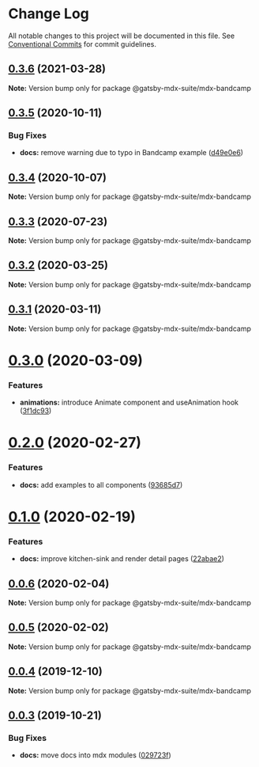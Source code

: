 # Change Log

All notable changes to this project will be documented in this file.
See [Conventional Commits](https://conventionalcommits.org) for commit guidelines.

## [0.3.6](https://github.com/axe312ger/gatsby-mdx-suite/compare/@gatsby-mdx-suite/mdx-bandcamp@0.3.5...@gatsby-mdx-suite/mdx-bandcamp@0.3.6) (2021-03-28)

**Note:** Version bump only for package @gatsby-mdx-suite/mdx-bandcamp





## [0.3.5](https://github.com/axe312ger/gatsby-mdx-suite/compare/@gatsby-mdx-suite/mdx-bandcamp@0.3.4...@gatsby-mdx-suite/mdx-bandcamp@0.3.5) (2020-10-11)


### Bug Fixes

* **docs:** remove warning due to typo in Bandcamp example ([d49e0e6](https://github.com/axe312ger/gatsby-mdx-suite/commit/d49e0e61b6e4cddb5cc74db43682d51247f106c8))





## [0.3.4](https://github.com/axe312ger/gatsby-mdx-suite/compare/@gatsby-mdx-suite/mdx-bandcamp@0.3.3...@gatsby-mdx-suite/mdx-bandcamp@0.3.4) (2020-10-07)

**Note:** Version bump only for package @gatsby-mdx-suite/mdx-bandcamp





## [0.3.3](https://github.com/axe312ger/gatsby-mdx-suite/compare/@gatsby-mdx-suite/mdx-bandcamp@0.3.2...@gatsby-mdx-suite/mdx-bandcamp@0.3.3) (2020-07-23)

**Note:** Version bump only for package @gatsby-mdx-suite/mdx-bandcamp





## [0.3.2](https://github.com/axe312ger/gatsby-suite-mdx/compare/@gatsby-mdx-suite/mdx-bandcamp@0.3.1...@gatsby-mdx-suite/mdx-bandcamp@0.3.2) (2020-03-25)

**Note:** Version bump only for package @gatsby-mdx-suite/mdx-bandcamp





## [0.3.1](https://github.com/axe312ger/gatsby-suite-mdx/compare/@gatsby-mdx-suite/mdx-bandcamp@0.3.0...@gatsby-mdx-suite/mdx-bandcamp@0.3.1) (2020-03-11)

**Note:** Version bump only for package @gatsby-mdx-suite/mdx-bandcamp





# [0.3.0](https://github.com/axe312ger/gatsby-mdx-suite/compare/@gatsby-mdx-suite/mdx-bandcamp@0.2.0...@gatsby-mdx-suite/mdx-bandcamp@0.3.0) (2020-03-09)


### Features

* **animations:** introduce Animate component and useAnimation hook ([3f1dc93](https://github.com/axe312ger/gatsby-mdx-suite/commit/3f1dc93ce4e2f57718c8f94a9f96aadc6b94014b))





# [0.2.0](https://github.com/axe312ger/gatsby-mdx-suite/compare/@gatsby-mdx-suite/mdx-bandcamp@0.1.0...@gatsby-mdx-suite/mdx-bandcamp@0.2.0) (2020-02-27)


### Features

* **docs:** add examples to all components ([93685d7](https://github.com/axe312ger/gatsby-mdx-suite/commit/93685d78039085ecf68a3d6513716e678441e1f4))





# [0.1.0](https://github.com/axe312ger/gatsby-mdx-suite/compare/@gatsby-mdx-suite/mdx-bandcamp@0.0.6...@gatsby-mdx-suite/mdx-bandcamp@0.1.0) (2020-02-19)


### Features

* **docs:** improve kitchen-sink and render detail pages ([22abae2](https://github.com/axe312ger/gatsby-mdx-suite/commit/22abae27ee2aaab5d6ead0c5957a1b27b379b223))





## [0.0.6](https://github.com/axe312ger/gatsby-mdx-suite/compare/@gatsby-mdx-suite/mdx-bandcamp@0.0.4...@gatsby-mdx-suite/mdx-bandcamp@0.0.6) (2020-02-04)

**Note:** Version bump only for package @gatsby-mdx-suite/mdx-bandcamp





## [0.0.5](https://github.com/axe312ger/gatsby-mdx-suite/compare/@gatsby-mdx-suite/mdx-bandcamp@0.0.4...@gatsby-mdx-suite/mdx-bandcamp@0.0.5) (2020-02-02)

**Note:** Version bump only for package @gatsby-mdx-suite/mdx-bandcamp





## [0.0.4](https://github.com/axe312ger/gatsby-mdx-suite/compare/@gatsby-mdx-suite/mdx-bandcamp@0.0.3...@gatsby-mdx-suite/mdx-bandcamp@0.0.4) (2019-12-10)

**Note:** Version bump only for package @gatsby-mdx-suite/mdx-bandcamp





## [0.0.3](https://github.com/axe312ger/gatsby-mdx-suite/compare/@gatsby-mdx-suite/mdx-bandcamp@0.0.2...@gatsby-mdx-suite/mdx-bandcamp@0.0.3) (2019-10-21)


### Bug Fixes

* **docs:** move docs into mdx modules ([029723f](https://github.com/axe312ger/gatsby-mdx-suite/commit/029723fbe0a1630b91ac480e419e1479459ad472))
